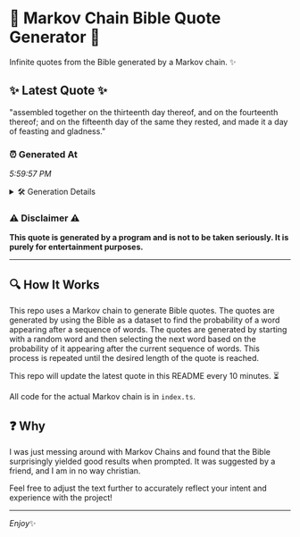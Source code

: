 # 📖 Markov Chain Bible Quote Generator 📖

Infinite quotes from the Bible generated by a Markov chain. ✨

## ✨ Latest Quote ✨
"assembled together on the thirteenth day thereof, and on the fourteenth thereof; and on the fifteenth day of the same they rested, and made it a day of feasting and gladness."

### ⏰ Generated At
*5:59:57 PM*

<details>
    <summary>🛠️ Generation Details</summary>
    <p>
        <strong>🌱 Seed:</strong> assembled<br>
        <strong>🔄 Iterations:</strong> 30<br>
        <strong>📜 Context History:</strong><br>[ assembled ]: together<br>[ assembled, together ]: on<br>[ assembled, together, on ]: the<br>[ assembled, together, on, the ]: thirteenth<br>[ assembled, together, on, the, thirteenth ]: day<br>[ assembled, together, on, the, thirteenth, day ]: thereof,<br>[ together, on, the, thirteenth, day, thereof, ]: and<br>[ on, the, thirteenth, day, thereof,, and ]: on<br>[ the, thirteenth, day, thereof,, and, on ]: the<br>[ thirteenth, day, thereof,, and, on, the ]: fourteenth<br>[ day, thereof,, and, on, the, fourteenth ]: thereof;<br>[ thereof,, and, on, the, fourteenth, thereof; ]: and<br>[ and, on, the, fourteenth, thereof;, and ]: on<br>[ on, the, fourteenth, thereof;, and, on ]: the<br>[ the, fourteenth, thereof;, and, on, the ]: fifteenth<br>[ fourteenth, thereof;, and, on, the, fifteenth ]: day<br>[ thereof;, and, on, the, fifteenth, day ]: of<br>[ and, on, the, fifteenth, day, of ]: the<br>[ on, the, fifteenth, day, of, the ]: same<br>[ the, fifteenth, day, of, the, same ]: they<br>[ fifteenth, day, of, the, same, they ]: rested,<br>[ day, of, the, same, they, rested, ]: and<br>[ of, the, same, they, rested,, and ]: made<br>[ the, same, they, rested,, and, made ]: it<br>[ same, they, rested,, and, made, it ]: a<br>[ they, rested,, and, made, it, a ]: day<br>[ rested,, and, made, it, a, day ]: of<br>[ and, made, it, a, day, of ]: feasting<br>[ made, it, a, day, of, feasting ]: and<br>[ it, a, day, of, feasting, and ]: gladness.<br>
    </p>
</details>

### ⚠️ Disclaimer ⚠️
**This quote is generated by a program and is not to be taken seriously. It is purely for entertainment purposes.**

---

## 🔍 How It Works

This repo uses a Markov chain to generate Bible quotes. The quotes are generated by using the Bible as a dataset to find the probability of a word appearing after a sequence of words. The quotes are generated by starting with a random word and then selecting the next word based on the probability of it appearing after the current sequence of words. This process is repeated until the desired length of the quote is reached.

This repo will update the latest quote in this README every 10 minutes. ⏳

All code for the actual Markov chain is in `index.ts`.

## ❓ Why

I was just messing around with Markov Chains and found that the Bible surprisingly yielded good results when prompted. 
It was suggested by a friend, and I am in no way christian.

Feel free to adjust the text further to accurately reflect your intent and experience with the project!

---

*Enjoy*✨
